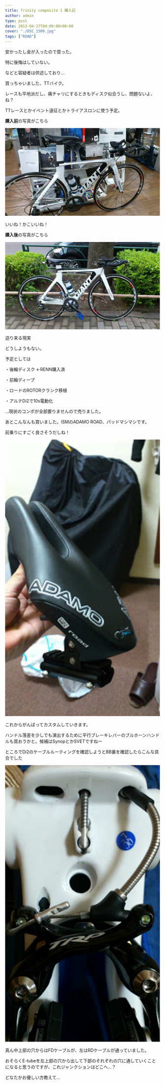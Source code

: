 ```yaml
---
title: Trinity composite 1 購入記
author: admin
type: post
date: 2013-04-27T04:09:00+00:00
cover: "./DSC_1500.jpg"
tags: ["ROAD"]
---
```


安かったし金が入ったので買った。

特に後悔はしていない。

などと容疑者は供述しており…

買っちゃいました、TTバイク。

レースも平地派だし、痛チャリにするときもディスク似合うし、問題ないよ、ね？

TTレースとかイベント遠征とかトライアスロンに使う予定。

**購入前**の写真がこちら

![GATSBY_EMPTY_ALT](./DSC_1455.jpg)

いいね！かこいいね！

**購入後**の写真がこちら

![GATSBY_EMPTY_ALT](./DSC_1500.jpg)

迫り来る現実

どうしようもない。

予定としては

・後輪ディスク ←RENN購入済

・前輪ディープ

・ロードのROTORクランク移植

・アルテDi2で10s電動化

…現状のコンポが全部要りませんので売りました。

あとこんなんも買いました。ISMのADAMO ROAD、パッドマシマシです。

前乗りにすごく良さそうだしね！

![GATSBY_EMPTY_ALT](./DSC_1530.jpg)

これからがんばってカスタムしていきます。

ハンドル落差を少しでも演出するために平行ブレーキレバーのブルホーンハンドルも買おうかと。候補はSynopとかSVETですねー

ところでDi2のケーブルルーティングを確認しようとBB裏を確認したらこんな具合でした

![GATSBY_EMPTY_ALT](./DSC_1518.jpg)

真ん中上部の穴からはFDケーブルが、左はRDケーブルが通っていました。

おそらくE-tubeを左上部の穴から出して下部のそれぞれの穴に通していくことになると思うのですが、これジャンクションはどこへ…？

どなたかお優しい方教えて…
